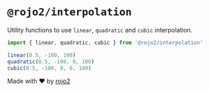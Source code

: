 # `@rojo2/interpolation`

Utility functions to use `linear`, `quadratic` and `cubic` interpolation.

```javascript
import { linear, quadratic, cubic } from '@rojo2/interpolation'

linear(0.5, -100, 100)
quadratic(0.5, -100, 0, 100)
cubic(0.5, -100, 0, 0, 100)
```

Made with :heart: by [rojo2](https://rojo2.com)
